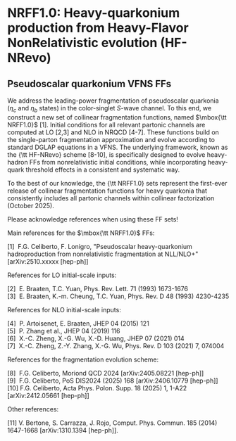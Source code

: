 # NRFF1.0: Heavy-quarkonium production from Heavy-Flavor NonRelativistic evolution (HF-NRevo)
## Pseudoscalar quarkonium VFNS FFs

We address the leading-power fragmentation of pseudoscalar quarkonia ($\eta_c$ and $\eta_b$ states) in the color-singlet $S$-wave channel. 
To this end, we construct a new set of collinear fragmentation functions, named $\mbox{\tt NRFF1.0}$ [1].
Initial conditions for all relevant partonic channels are computed at LO [2,3] and NLO in NRQCD [4-7].
These functions build on the single-parton fragmentation approximation and evolve according to standard DGLAP equations in a VFNS. 
The underlying framework, known as the {\tt HF-NRevo} scheme [8-10], 
is specifically designed to evolve heavy-hadron FFs from nonrelativistic initial conditions, 
while incorporating heavy-quark threshold effects in a consistent and systematic way.


To the best of our knowledge, the {\tt NRFF1.0} sets represent the first-ever release of collinear fragmentation functions for heavy quarkonia 
that consistently includes all partonic channels within collinear factorization (October 2025).


Please acknowledge references when using these FF sets!  


Main references for the $\mbox{\tt NRFF1.0}$ FFs:

[1]&nbsp;&nbsp;F.G. Celiberto, F. Lonigro, "Pseudoscalar heavy-quarkonium hadroproduction from nonrelativistic fragmentation at NLL/NLO+" [arXiv:2510.xxxxx [hep-ph]]   


References for LO initial-scale inputs:

[2]&nbsp;&nbsp;E. Braaten, T.C. Yuan, Phys. Rev. Lett. 71 (1993) 1673-1676  
[3]&nbsp;&nbsp;E. Braaten, K.-m. Cheung, T.C. Yuan, Phys. Rev. D 48 (1993) 4230-4235  


References for NLO initial-scale inputs:

[4]&nbsp;&nbsp;P. Artoisenet, E. Braaten, JHEP 04 (2015) 121  
[5]&nbsp;&nbsp;P. Zhang et al., JHEP 04 (2019) 116  
[6]&nbsp;&nbsp;X.-C. Zheng, X.-G. Wu, X.-D. Huang, JHEP 07 (2021) 014  
[7]&nbsp;&nbsp;X.-C. Zheng, Z.-Y. Zhang, X.-G. Wu, Phys. Rev. D 103 (2021) 7, 074004  


References for the fragmentation evolution scheme:

[8]&nbsp;&nbsp;F.G. Celiberto, Moriond QCD 2024 [arXiv:2405.08221 [hep-ph]]  
[9]&nbsp;&nbsp;F.G. Celiberto, PoS DIS2024 (2025) 168 [arXiv:2406.10779 [hep-ph]]  
[10]&nbsp;F.G. Celiberto, Acta Phys. Polon. Supp. 18 (2025) 1, 1-A22 [arXiv:2412.05661 [hep-ph]]  


Other references:

[11]&nbsp;V. Bertone, S. Carrazza, J. Rojo, Comput. Phys. Commun. 185 (2014) 1647-1668 [arXiv:1310.1394 [hep-ph]]. 
